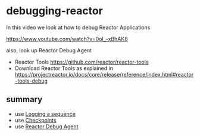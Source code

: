 # debugging-reactor
In this video we look at how to debug Reactor Applications

https://www.youtube.com/watch?v=0oI_-xBhAK8

also, look up Reactor Debug Agent 
* Reactor Tools https://github.com/reactor/reactor-tools 
* Download Reactor Tools as explained in https://projectreactor.io/docs/core/release/reference/index.html#reactor-tools-debug

## summary
* use [Logging a sequence](https://projectreactor.io/docs/core/release/reference/index.html#_logging_a_sequence)
* use [Checkpoints](https://projectreactor.io/docs/core/release/reference/index.html#checkpoint-alternative)
* use [Reactor Debug Agent](https://projectreactor.io/docs/core/release/reference/index.html#reactor-tools-debug)
